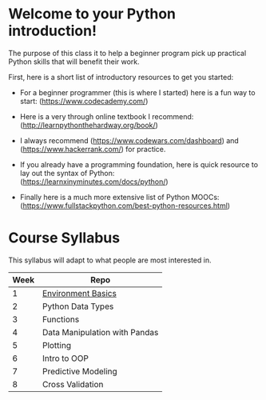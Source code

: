 # Welcome to your Python introduction!

The purpose of this class it to help a beginner program pick up practical Python skills that will benefit their work.

First, here is a short list of introductory resources to get you started:

* For a beginner programmer (this is where I started) here is a fun way to start: (https://www.codecademy.com/)

* Here is a very through online textbook I recommend: (http://learnpythonthehardway.org/book/)

* I always recommend (https://www.codewars.com/dashboard) and (https://www.hackerrank.com/) for practice.  

* If you already have a programming foundation, here is quick resource to lay out the syntax of Python: (https://learnxinyminutes.com/docs/python/)

* Finally here is a much more extensive list of Python MOOCs: (https://www.fullstackpython.com/best-python-resources.html)

# Course Syllabus

This syllabus will adapt to what people are most interested in.

| Week | Repo |
|---|---|
| 1 | [Environment Basics](Environment_Basics) |
| 2 | Python Data Types |
| 3 | Functions |
| 4 | Data Manipulation with Pandas |
| 5 | Plotting |
| 6 | Intro to OOP |
| 7 | Predictive Modeling |
| 8 | Cross Validation |
